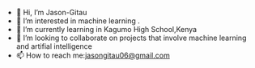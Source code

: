 - 👋 Hi, I’m Jason-Gitau
- 👀 I’m interested in machine learning .
- 🌱 I’m currently learning in Kagumo High School,Kenya
- 💞️ I’m looking to collaborate on projects that involve machine learning and artifial intelligence
- 📫 How to reach me:jasongitau06@gmail.com

<!---
Jason-Gitau/Jason-Gitau is a ✨ special ✨ repository because its `README.md` (this file) appears on your GitHub profile.
You can click the Preview link to take a look at your changes.
--->
